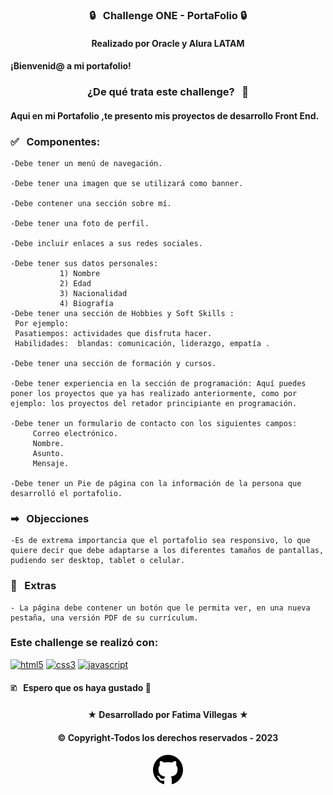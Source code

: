 ### <div align="center"> &#128274; &nbsp; Challenge ONE - PortaFolio &#128274;</p>

#### <p align="center"> Realizado por Oracle y Alura LATAM </p>
#### <p align="initial"> ¡Bienvenid@ a mi portafolio!</p>

### <div align="center">¿De qué trata este challenge? &nbsp; &#129300; </div>

#### <p>Aqui en mi Portafolio ,te presento mis proyectos de desarrollo Front End.</p>

### <p> &#9989; &nbsp; Componentes: </p>
```
-Debe tener un menú de navegación.

-Debe tener una imagen que se utilizará como banner.

-Debe contener una sección sobre mí.

-Debe tener una foto de perfil.

-Debe incluir enlaces a sus redes sociales.

-Debe tener sus datos personales: 
           1) Nombre
           2) Edad
           3) Nacionalidad
           4) Biografía
-Debe tener una sección de Hobbies y Soft Skills :
 Por ejemplo:
 Pasatiempos: actividades que disfruta hacer.
 Habilidades:  blandas: comunicación, liderazgo, empatía .

-Debe tener una sección de formación y cursos.

-Debe tener experiencia en la sección de programación: Aquí puedes poner los proyectos que ya has realizado anteriormente, como por ejemplo: los proyectos del retador principiante en programación.

-Debe tener un formulario de contacto con los siguientes campos:
     Correo electrónico.
     Nombre.
     Asunto.
     Mensaje.

-Debe tener un Pie de página con la información de la persona que desarrolló el portafolio.

```
### <p> &#10145; &nbsp; Objecciones </p>
```
-Es de extrema importancia que el portafolio sea responsivo, lo que quiere decir que debe adaptarse a los diferentes tamaños de pantallas, pudiendo ser desktop, tablet o celular.
```
### <p> &#128204; &nbsp; Extras </p>
```
- La página debe contener un botón que le permita ver, en una nueva pestaña, una versión PDF de su currículum.
```
### Este challenge se realizó con:
<a href="https://www.w3.org/html/" target="_blank"><img src="https://www.svgrepo.com/show/373669/html.svg" alt="html5" width="40" height="40"/></a>
<a href="https://www.w3schools.com/css/" target="_blank"><img src="https://www.svgrepo.com/show/373535/css.svg" alt="css3" width="40" height="40"/></a>
<a href="https://developer.mozilla.org/en-US/docs/Web/JavaScript" target="_blank"><img src="https://www.svgrepo.com/show/349419/javascript.svg" alt="javascript" width="40" height="40"/></a>


#### <p> 	&#128456; &nbsp; Espero que os haya gustado &#129321; </p>

#### <p align="center">&starf; Desarrollado por Fatima Villegas &starf; </p>
#### <p align="center"> &copy; Copyright-Todos los derechos reservados - 2023</p>
#### <p align="center"><img src="img//github.svg"></p>
